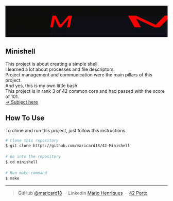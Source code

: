 <p align="center">
     <img src="https://github.com/maricard18/42-Minishell/blob/main/minishell/extras/minishell.gif" />
</p>


## Minishell

This project is about creating a simple shell. <br>
I learned a lot about processes and file descriptors. <br>
Project management and communication were the main pillars of this project. <br>
And yes, this is my own little bash. <br>
This project is in rank 3 of 42 common core and had passed with the score of 101.<br>
[-> Subject here](https://github.com/maricard18/42-Minishell/blob/main/minishell/extras/en.subject.pdf)

## How To Use

To clone and run this project, just follow this instructions

```bash
# Clone this repository
$ git clone https://github.com/maricard18/42-Minishell

# Go into the repository
$ cd minishell

# Run make command
$ make
```
---
> GitHub [@maricard18](https://github.com/maricard18) &nbsp;&middot;&nbsp;
> Linkedin [Mario Henriques](https://www.linkedin.com/in/mario18) &nbsp;&middot;&nbsp;
> [42 Porto](https://www.42porto.com/en)
